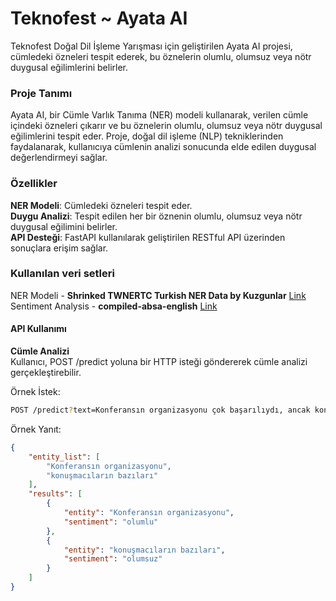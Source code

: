 # Teknofest ~ Ayata AI
Teknofest Doğal Dil İşleme Yarışması için geliştirilen Ayata AI projesi, cümledeki özneleri tespit ederek, bu öznelerin olumlu, olumsuz veya nötr duygusal eğilimlerini belirler.

### Proje Tanımı
Ayata AI, bir Cümle Varlık Tanıma (NER) modeli kullanarak, verilen cümle içindeki özneleri çıkarır ve bu öznelerin olumlu, olumsuz veya nötr duygusal eğilimlerini tespit eder. Proje, doğal dil işleme (NLP) tekniklerinden faydalanarak, kullanıcıya cümlenin analizi sonucunda elde edilen duygusal değerlendirmeyi sağlar.

### Özellikler
**NER Modeli**: Cümledeki özneleri tespit eder.  
**Duygu Analizi**: Tespit edilen her bir öznenin olumlu, olumsuz veya nötr duygusal eğilimini belirler.  
**API Desteği**: FastAPI kullanılarak geliştirilen RESTful API üzerinden sonuçlara erişim sağlar.

### Kullanılan veri setleri
NER Modeli - **Shrinked TWNERTC Turkish NER Data by Kuzgunlar** [Link](
    https://www.kaggle.com/datasets/behcetsenturk/shrinked-twnertc-turkish-ner-data-by-kuzgunlar
)  
Sentiment Analysis - **compiled-absa-english** [Link](https://huggingface.co/datasets/carant-ai/compiled-absa-english)

#### API Kullanımı
**Cümle Analizi**  
Kullanıcı, POST /predict yoluna bir HTTP isteği göndererek cümle analizi gerçekleştirebilir.

Örnek İstek:
```bash
POST /predict?text=Konferansın organizasyonu çok başarılıydı, ancak konuşmacıların bazıları yetersizdi.
```

Örnek Yanıt:
```json
{
    "entity_list": [
        "Konferansın organizasyonu",
        "konuşmacıların bazıları"
    ],
    "results": [
        {
            "entity": "Konferansın organizasyonu",
            "sentiment": "olumlu"
        },
        {
            "entity": "konuşmacıların bazıları",
            "sentiment": "olumsuz"
        }
    ]
}
```